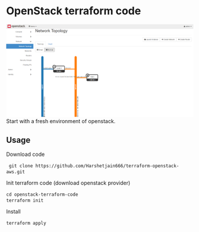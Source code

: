 # OpenStack terraform code
![infra instance with volume](../img/topology.png "infra instance with volume")
Start with a fresh environment of openstack.
## Usage
Download code 

     git clone https://github.com/Harshetjain666/terraform-openstack-aws.git
Init terraform code (download openstack provider)

    cd openstack-terraform-code 
    terraform init

Install
   

    terraform apply
